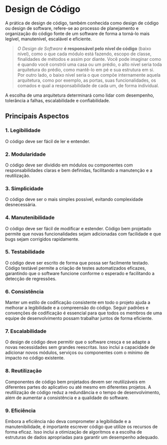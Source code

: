 # Design de Código

A prática de design de código, também conhecida como design de código ou design de software, refere-se ao processo de planejamento e organização do código fonte de um software de forma a torná-lo mais legível, manutenível, escalável e eficiente.

> *O Design de Software* **é responsável pelo nível de código** (baixo nível), como o que cada módulo está fazendo, escopo de classe, finalidades de métodos e assim por diante. Você pode imaginar como é quando você constrói uma casa ou um prédio, o alto nível seria toda arquitetura do prédio, como mantê-lo em pé e sua estrutura em si. Por outro lado, o baixo nível seria o que compõe internamente aquela arquitetura, como por exemplo, as portas, suas funcionalidades, os comados e qual a responsabilidade de cada um, de forma individual.

A escolha de uma arquitetura determinará como lidar com desempenho, tolerância a falhas, escalabilidade e confiabilidade.

## Principais Aspectos

### 1. Legibilidade

O código deve ser fácil de ler e entender. 

### 2. Modularidade

O código deve ser dividido em módulos ou componentes com responsabilidades claras e bem definidas, facilitando a manutenção e a reutilização. 

### 3. Simplicidade

O código deve ser o mais simples possível, evitando complexidade desnecessária.

### 4. Manutenibilidade

O código deve ser fácil de modificar e estender. Código bem projetado permite que novas funcionalidades sejam adicionadas com facilidade e que bugs sejam corrigidos rapidamente.

### 5. Testabilidade

O código deve ser escrito de forma que possa ser facilmente testado. Código testável permite a criação de testes automatizados eficazes, garantindo que o software funcione conforme o esperado e facilitando a detecção de regressões.

### 6. Consistência

Manter um estilo de codificação consistente em todo o projeto ajuda a melhorar a legibilidade e a compreensão do código. Seguir padrões e convenções de codificação é essencial para que todos os membros de uma equipe de desenvolvimento possam trabalhar juntos de forma eficiente.

### 7. Escalabilidade

O design de código deve permitir que o software cresça e se adapte a novas necessidades sem grandes reescritas. Isso inclui a capacidade de adicionar novos módulos, serviços ou componentes com o mínimo de impacto no código existente.

### 8. Reutilização

Componentes de código bem projetados devem ser reutilizáveis em diferentes partes do aplicativo ou até mesmo em diferentes projetos. A reutilização de código reduz a redundância e o tempo de desenvolvimento, além de aumentar a consistência e a qualidade do software.

### 9. Eficiência

Embora a eficiência não deva comprometer a legibilidade e a manutenibilidade, é importante escrever código que utilize os recursos de forma eficaz. Isso inclui a otimização de algoritmos e a escolha de estruturas de dados apropriadas para garantir um desempenho adequado.
